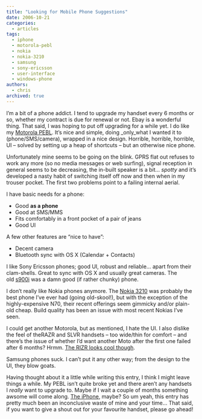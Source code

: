 ```yaml
---
title: "Looking for Mobile Phone Suggestions"
date: 2006-10-21
categories:
  - articles
tags:
  - iphone
  - motorola-pebl
  - nokia
  - nokia-3210
  - samsung
  - sony-ericsson
  - user-interface
  - windows-phone
authors:
  - chris
archived: true
---
```


I’m a bit of a phone addict. I tend to upgrade my handset every 6 months or so, whether my contract is due for renewal or not. Ebay is a wonderful thing. That said, I was hoping to put off upgrading for a while yet. I do like my [Motorola PEBL](http://web.archive.org/web/20061105184033/http://www.37signals.com/svn/archives2/less_phone_the_moto_pebl.php). It’s nice and simple, doing _only_what I wanted it to (phone/SMS/camera), wrapped in a nice design. Horrible, horrible, horrible, UI – solved by setting up a heap of shortcuts – but an otherwise nice phone.

Unfortunately mine seems to be going on the blink. GPRS flat out refuses to work any more (so no media messages or web surfing), signal reception in general seems to be decreasing, the in-built speaker is a bit… *spotty* and it’s developed a nasty habit of switching itself off now and then when in my trouser pocket. The first two problems point to a failing internal aerial.

I have basic needs for a phone:

- Good **as a phone**
- Good at SMS/MMS
- Fits comfortably in a front pocket of a pair of jeans
- Good UI

A few other features are “nice to have”:

- Decent camera
- Bluetooth sync with OS X (Calendar + Contacts)

I like Sony Ericsson phones; good UI, robust and reliable… apart from their clam-shells. Great to sync with OS X and usually great cameras. The old [s900i](http://web.archive.org/web/20061105184033/http://www.sonyericsson.com/spg.jsp?cc=global&lc=en&ver=4001&template=pg1_1_1&zone=ph&pid=10149) was a damn good (if rather chunky) phone.

I don’t really like Nokia phones anymore. The [Nokia 3210](http://web.archive.org/web/20061105184033/http://www.nokia.co.uk/nokia/0,8764,18161,00.html) was probably the best phone I’ve ever had (going old-skool!), but with the exception of the highly-expensive N70, their recent offerings seem gimmicky and/or plain-old cheap. Build quality has been an issue with most recent Nokias I’ve seen.

I could get another Motorola, but as mentioned, I hate the UI. I also dislike the feel of theRAZR and SLVR handsets – too wide/thin for comfort – and there’s the issue of whether I’d want another Moto after the first one failed after 6 months? Hrmm. [The RIZR looks cool though](http://web.archive.org/web/20061105184033/http://www.engadget.com/2006/07/24/motorolas-motorizr-z3/).

Samsung phones suck. I can’t put it any other way; from the design to the UI, they blow goats.

Having thought about it a little while writing this entry, I think I might leave things a while. My PEBL isn’t quite broke yet and there aren’t any handsets I *really* want to upgrade to. Maybe if I wait a couple of months something awsome will come along. [The iPhone](http://web.archive.org/web/20061105184033/http://www.engadget.com/2006/09/05/apples-iphone-the-rumor-resurrected/), maybe? So um yeah, this entry has pretty much been an inconclusive waste of mine and your time… That said, if you want to give a shout out for your favourite handset, please go ahead!
